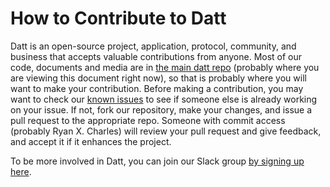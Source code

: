 How to Contribute to Datt
=========================
Datt is an open-source project, application, protocol, community, and business
that accepts valuable contributions from anyone. Most of our code, documents
and media are in [the main datt repo](https://github.com/dattnetwork/datt)
(probably where you are viewing this document right now), so that is probably
where you will want to make your contribution. Before making a contribution,
you may want to check our [known
issues](https://github.com/dattnetwork/datt/issues) to see if someone else is
already working on your issue. If not, fork our repository, make your changes,
and issue a pull request to the appropriate repo. Someone with commit access
(probably Ryan X. Charles) will review your pull request and give feedback, and
accept it if it enhances the project.

To be more involved in Datt, you can join our Slack group [by signing up
here](https://yours-slackin.herokuapp.com/).
